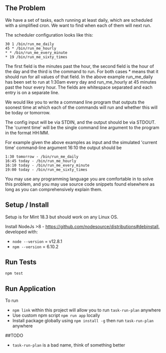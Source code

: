 ## The Problem

We have a set of tasks, each running at least daily, which are scheduled with a simplified cron. We want to find when each of them will next run.

The scheduler configuration looks like this:

```
30 1 /bin/run_me_daily
45 * /bin/run_me_hourly
* * /bin/run_me_every_minute
* 19 /bin/run_me_sixty_times
```

The first field is the minutes past the hour, the second field is the hour of the day and the third is the command to run. For both cases * means that it should run for all values of that field. In the above example run_me_daily has been set to run at 1:30am every day and run_me_hourly at 45 minutes past the hour every hour. The fields are whitespace separated and each entry is on a separate line.

We would like you to write a command line program that outputs the soonest time at which each of the commands will run and whether this will be today or tomorrow.

The config input will be via STDIN, and the output should be via STDOUT. The 'current time' will be the single command line argument to the program in the format HH:MM.

For example given the above examples as input and the simulated 'current time' command-line argument 16:10 the output should be

```
1:30 tomorrow - /bin/run_me_daily
16:45 today - /bin/run_me_hourly
16:10 today - /bin/run_me_every_minute
19:00 today - /bin/run_me_sixty_times
```

You may use any programming language you are comfortable in to solve this problem, and you may use source code snippets found elsewhere as long as you can comprehensively explain them.

## Setup / Install

Setup is for Mint 18.3 but should work on any Linux OS.

Install NodeJs >8 - https://github.com/nodesource/distributions#debinstall, developed with:
 - `node --version` = v12.8.1
 - `npm --version` = 6.10.2

## Run Tests

`npm test`

## Run Application

To run 
 - `npm link` within this project will allow you to run `task-run-plan` anywhere
 - Use custom npm script `npm run app` locally
 - Install package globally using `npm install -g` then run `task-run-plan` anywhere

##TODO

 - `task-run-plan` is a bad name, think of something better
 



 

  
  